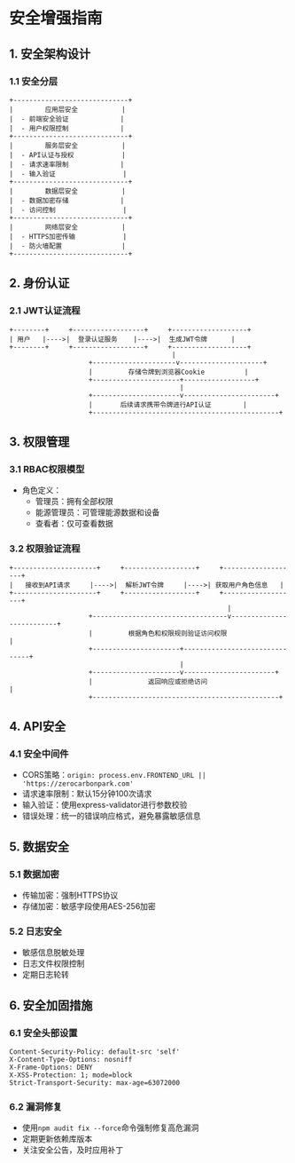 # 安全增强指南

## 1. 安全架构设计

### 1.1 安全分层
```
+-----------------------------+
|        应用层安全           |
|  - 前端安全验证             |
|  - 用户权限控制             |
+-----------------------------+
|        服务层安全           |
|  - API认证与授权            |
|  - 请求速率限制             |
|  - 输入验证                 |
+-----------------------------+
|        数据层安全           |
|  - 数据加密存储             |
|  - 访问控制                 |
+-----------------------------+
|        网络层安全           |
|  - HTTPS加密传输            |
|  - 防火墙配置               |
+-----------------------------+
```

## 2. 身份认证

### 2.1 JWT认证流程
```
+--------+     +------------------+     +-------------------+
| 用户   |---->|  登录认证服务    |---->|  生成JWT令牌      |
+--------+     +------------------+     +-------------------+
                                         |
                    +---------------------v---------------------+
                    |         存储令牌到浏览器Cookie          |
                    +----------------------+------------------+
                                           |
                    +----------------------v-----------------------+
                    |       后续请求携带令牌进行API认证        |
                    +-----------------------------------------------+
```

## 3. 权限管理

### 3.1 RBAC权限模型
- 角色定义：
  - 管理员：拥有全部权限
  - 能源管理员：可管理能源数据和设备
  - 查看者：仅可查看数据

### 3.2 权限验证流程
```
+---------------------+     +------------------+     +-------------------+
|   接收到API请求     |---->|  解析JWT令牌     |---->| 获取用户角色信息   |
+---------------------+     +------------------+     +-------------------+
                                                       |
                    +----------------------------------v--------------------------+
                    |         根据角色和权限规则验证访问权限                |
                    +----------------------+-------------------------------+
                                           |
                    +----------------------v-----------------------+
                    |              返回响应或拒绝访问                     |
                    +-----------------------------------------------+
```

## 4. API安全

### 4.1 安全中间件
- CORS策略：`origin: process.env.FRONTEND_URL || 'https://zerocarbonpark.com'`
- 请求速率限制：默认15分钟100次请求
- 输入验证：使用express-validator进行参数校验
- 错误处理：统一的错误响应格式，避免暴露敏感信息

## 5. 数据安全

### 5.1 数据加密
- 传输加密：强制HTTPS协议
- 存储加密：敏感字段使用AES-256加密

### 5.2 日志安全
- 敏感信息脱敏处理
- 日志文件权限控制
- 定期日志轮转

## 6. 安全加固措施

### 6.1 安全头部设置
```http
Content-Security-Policy: default-src 'self'
X-Content-Type-Options: nosniff
X-Frame-Options: DENY
X-XSS-Protection: 1; mode=block
Strict-Transport-Security: max-age=63072000
```

### 6.2 漏洞修复
- 使用`npm audit fix --force`命令强制修复高危漏洞
- 定期更新依赖库版本
- 关注安全公告，及时应用补丁
